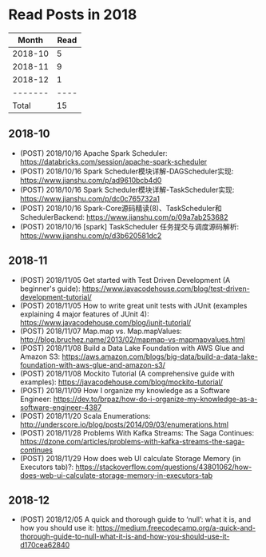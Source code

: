 # Read Posts in 2018
| Month   | Read |
| ------- | ---- |
| 2018-10 |    5 |
| 2018-11 |    9 |
| 2018-12 |    1 |
| ------- | ---- |
| Total   |   15 |


## 2018-10
* (POST)  2018/10/16 Apache Spark Scheduler: https://databricks.com/session/apache-spark-scheduler
* (POST)  2018/10/16 Spark Scheduler模块详解-DAGScheduler实现: https://www.jianshu.com/p/ad9610bcb4d0
* (POST)  2018/10/16 Spark Scheduler模块详解-TaskScheduler实现: https://www.jianshu.com/p/dc0c765732a1
* (POST)  2018/10/16 Spark-Core源码精读(8)、TaskScheduler和SchedulerBackend: https://www.jianshu.com/p/09a7ab253682
* (POST)  2018/10/16 [spark] TaskScheduler 任务提交与调度源码解析: https://www.jianshu.com/p/d3b620581dc2

## 2018-11
* (POST)  2018/11/05 Get started with Test Driven Development (A beginner's guide): https://www.javacodehouse.com/blog/test-driven-development-tutorial/
* (POST)  2018/11/05 How to write great unit tests with JUnit (examples explaining 4 major features of JUnit 4): https://www.javacodehouse.com/blog/junit-tutorial/
* (POST)  2018/11/07 Map.map vs. Map.mapValues: http://blog.bruchez.name/2013/02/mapmap-vs-mapmapvalues.html
* (POST)  2018/11/08 Build a Data Lake Foundation with AWS Glue and Amazon S3: https://aws.amazon.com/blogs/big-data/build-a-data-lake-foundation-with-aws-glue-and-amazon-s3/
* (POST)  2018/11/08 Mockito Tutorial (A comprehensive guide with examples): https://javacodehouse.com/blog/mockito-tutorial/
* (POST)  2018/11/09 How I organize my knowledge as a Software Engineer: https://dev.to/brpaz/how-do-i-organize-my-knowledge-as-a-software-engineer-4387
* (POST)  2018/11/20 Scala Enumerations: http://underscore.io/blog/posts/2014/09/03/enumerations.html
* (POST)  2018/11/28 Problems With Kafka Streams: The Saga Continues: https://dzone.com/articles/problems-with-kafka-streams-the-saga-continues
* (POST)  2018/11/29 How does web UI calculate Storage Memory (in Executors tab)?: https://stackoverflow.com/questions/43801062/how-does-web-ui-calculate-storage-memory-in-executors-tab

## 2018-12
* (POST)  2018/12/05 A quick and thorough guide to ‘null’: what it is, and how you should use it: https://medium.freecodecamp.org/a-quick-and-thorough-guide-to-null-what-it-is-and-how-you-should-use-it-d170cea62840

